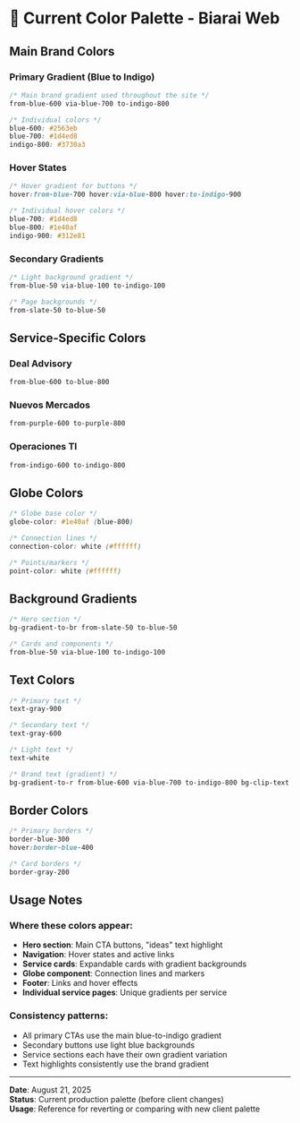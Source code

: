 # 🎨 Current Color Palette - Biarai Web

## Main Brand Colors

### Primary Gradient (Blue to Indigo)
```css
/* Main brand gradient used throughout the site */
from-blue-600 via-blue-700 to-indigo-800

/* Individual colors */
blue-600: #2563eb
blue-700: #1d4ed8  
indigo-800: #3730a3
```

### Hover States
```css
/* Hover gradient for buttons */
hover:from-blue-700 hover:via-blue-800 hover:to-indigo-900

/* Individual hover colors */
blue-700: #1d4ed8
blue-800: #1e40af
indigo-900: #312e81
```

### Secondary Gradients
```css
/* Light background gradient */
from-blue-50 via-blue-100 to-indigo-100

/* Page backgrounds */
from-slate-50 to-blue-50
```

## Service-Specific Colors

### Deal Advisory
```css
from-blue-600 to-blue-800
```

### Nuevos Mercados  
```css
from-purple-600 to-purple-800
```

### Operaciones TI
```css
from-indigo-600 to-indigo-800
```

## Globe Colors
```css
/* Globe base color */
globe-color: #1e40af (blue-800)

/* Connection lines */
connection-color: white (#ffffff)

/* Points/markers */
point-color: white (#ffffff)
```

## Background Gradients
```css
/* Hero section */
bg-gradient-to-br from-slate-50 to-blue-50

/* Cards and components */
from-blue-50 via-blue-100 to-indigo-100
```

## Text Colors
```css
/* Primary text */
text-gray-900

/* Secondary text */
text-gray-600

/* Light text */
text-white

/* Brand text (gradient) */
bg-gradient-to-r from-blue-600 via-blue-700 to-indigo-800 bg-clip-text text-transparent
```

## Border Colors
```css
/* Primary borders */
border-blue-300
hover:border-blue-400

/* Card borders */
border-gray-200
```

## Usage Notes

### Where these colors appear:
- **Hero section**: Main CTA buttons, "ideas" text highlight
- **Navigation**: Hover states and active links  
- **Service cards**: Expandable cards with gradient backgrounds
- **Globe component**: Connection lines and markers
- **Footer**: Links and hover effects
- **Individual service pages**: Unique gradients per service

### Consistency patterns:
- All primary CTAs use the main blue-to-indigo gradient
- Secondary buttons use light blue backgrounds
- Service sections each have their own gradient variation
- Text highlights consistently use the brand gradient

---

**Date**: August 21, 2025  
**Status**: Current production palette (before client changes)  
**Usage**: Reference for reverting or comparing with new client palette